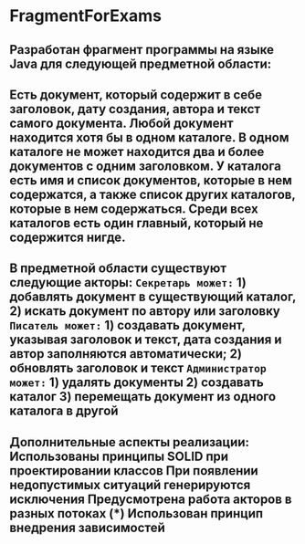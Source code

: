 # FragmentForExams
 **Разработан фрагмент программы на языке Java для следующей предметной области:**
---
Есть документ, который содержит в себе заголовок, дату создания, автора и текст самого документа.
Любой документ находится хотя бы в одном каталоге. В одном каталоге не может находится два и более документов с одним заголовком.
У каталога есть имя  и список документов, которые в нем содержатся, а также список других каталогов, которые в нем содержаться.
Среди всех каталогов есть один главный, который не содержится нигде.
---
В предметной области существуют следующие акторы:
`Секретарь может:` 1) добавлять документ в существующий каталог, 2) искать документ по автору или заголовку
`Писатель может:` 1) создавать документ, указывая заголовок и текст, дата создания и автор заполняются автоматически; 2) обновлять заголовок и текст
`Администратор может:` 1) удалять документы 2) создавать каталог 3) перемещать документ из одного каталога в другой
---
**Дополнительные аспекты реализации:**
Использованы принципы SOLID при проектировании классов
При появлении недопустимых ситуаций генерируются исключения
Предусмотрена работа акторов в разных потоках
(*) Использован принцип внедрения зависимостей
---
